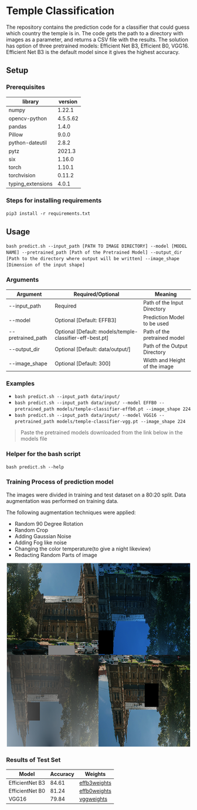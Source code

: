 # Temple Classification
The repository contains the prediction code for a classifier that could guess which country the temple is in. The code gets the path to a directory with images as a parameter, and returns a CSV file with the results.
The solution has option of three pretrained models: Efficient Net B3, Efficient B0, VGG16. Efficient Net B3 is the default model since it gives the highest accuracy.

## Setup
### Prerequisites
|library|version|
|----|----|
|numpy|1.22.1|
|opencv-python|4.5.5.62|
|pandas|1.4.0|
|Pillow|9.0.0|
|python-dateutil|2.8.2|
|pytz|2021.3|
|six|1.16.0|
|torch|1.10.1|
|torchvision|0.11.2|
|typing_extensions|4.0.1|

### Steps for installing requirements
`pip3 install -r requirements.txt`

## Usage
`bash predict.sh --input_path [PATH TO IMAGE DIRECTORY] --model [MODEL NAME] --pretrained_path [Path of the Pretrained Model] --output_dir [Path to the directory where output will be written] --image_shape [Dimension of the input shape]`
### Arguments
|Argument|Required/Optional|Meaning|
|----|----|----|
|--input_path|Required|Path of the Input Directory
|--model|Optional [Default: EFFB3]|Prediction Model to be used
|--pretrained_path|Optional [Default: models/temple-classifier-eff-best.pt]|Path of the pretrained model
|--output_dir|Optional [Default: data/output/]|Path of the Output Directory
|--image_shape|Optional [Default: 300]|Width and Height of the image

### Examples
* `bash predict.sh --input_path data/input/`
* `bash predict.sh --input_path data/input/ --model EFFB0 --pretrained_path models/temple-classifier-effb0.pt --image_shape 224`
* `bash predict.sh --input_path data/input/ --model VGG16 --pretrained_path models/temple-classifier-vgg.pt --image_shape 224`

> Paste the pretrained models downloaded from the link below in the models file

### Helper for the bash script
`bash predict.sh --help`

### Training Process of prediction model
The images were divided in training and test dataset on a 80:20 split. Data augmentation was performed on training data.

The following augmentation techniques were applied:
* Random 90 Degree Rotation
* Random Crop
* Adding Gaussian Noise
* Adding Fog like noise
* Changing the color temperature(to give a night likeview)
* Redacting Random Parts of image 

<p align="center">
  <img src="data_aug.png">
</p>

### Results of Test Set
|Model|Accuracy|Weights|
|----|----|----|
|EfficientNet B3|84.61|[effb3weights](targetURL)|
|EfficientNet B0|81.24|[effb0weights](targetURL)|
|VGG16|79.84|[vggweights](targetURL)|
